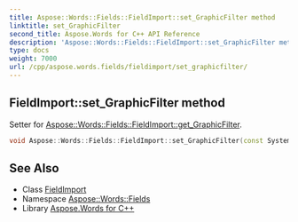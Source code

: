 ```yaml
---
title: Aspose::Words::Fields::FieldImport::set_GraphicFilter method
linktitle: set_GraphicFilter
second_title: Aspose.Words for C++ API Reference
description: 'Aspose::Words::Fields::FieldImport::set_GraphicFilter method. Setter for Aspose::Words::Fields::FieldImport::get_GraphicFilter in C++.'
type: docs
weight: 7000
url: /cpp/aspose.words.fields/fieldimport/set_graphicfilter/
---
```

## FieldImport::set_GraphicFilter method


Setter for [Aspose::Words::Fields::FieldImport::get_GraphicFilter](../get_graphicfilter/).

```cpp
void Aspose::Words::Fields::FieldImport::set_GraphicFilter(const System::String &value)
```

## See Also

* Class [FieldImport](../)
* Namespace [Aspose::Words::Fields](../../)
* Library [Aspose.Words for C++](../../../)
